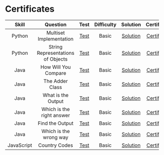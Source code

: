 # Certificates

|   Skill    |             Question              |                                  Test                                   | Difficulty |                                                  Solution                                                  |                                  Certificate                                  |
| :--------: | :-------------------------------: | :---------------------------------------------------------------------: | :--------: | :--------------------------------------------------------------------------------------------------------: | :---------------------------------------------------------------------------: |
|   Python   |      Multiset Implementation      |   [Test](https://www.hackerrank.com/skills-verification/python_basic)   |   Basic    |        [Solution](/Skills%20Certification/Python%20-%20Basic/01%20-%20Multiset%20Implementation.py)        |   [Certificate](/Skills%20Certification/Python%20(Basic)%20Certificate.png)   |
|   Python   | String Representations of Objects |   [Test](https://www.hackerrank.com/skills-verification/python_basic)   |   Basic    | [Solution](/Skills%20Certification/Python%20-%20Basic/02%20-%20String%20Representations%20of%20Objects.py) |   [Certificate](/Skills%20Certification/Python%20(Basic)%20Certificate.png)   |
|    Java    |       How Will You Compare        |    [Test](https://www.hackerrank.com/skills-verification/java_basic)    |   Basic    |       [Solution](/Skills%20Certification/Java%20-%20Basic/01%20-%20How%20Will%20You%20Compare.java)        |    [Certificate](/Skills%20Certification/Java%20(Basic)%20Certificate.png)    |
|    Java    |          The Adder Class          |    [Test](https://www.hackerrank.com/skills-verification/java_basic)    |   Basic    |           [Solution](/Skills%20Certification/Java%20-%20Basic/02%20-%20The%20Adder%20Class.java)           |    [Certificate](/Skills%20Certification/Java%20(Basic)%20Certificate.png)    |
|    Java    |        What is the Output         |    [Test](https://www.hackerrank.com/skills-verification/java_basic)    |   Basic    |        [Solution](/Skills%20Certification/Java%20-%20Basic/03%20-%20What%20is%20the%20output.java)         |    [Certificate](/Skills%20Certification/Java%20(Basic)%20Certificate.png)    |
|    Java    |     Which is the right answer     |    [Test](https://www.hackerrank.com/skills-verification/java_basic)    |   Basic    |    [Solution](/Skills%20Certification/Java%20-%20Basic/04%20-%20Which%20is%20the%20right%20answer.java)    |    [Certificate](/Skills%20Certification/Java%20(Basic)%20Certificate.png)    |
|    Java    |          Find the Output          |    [Test](https://www.hackerrank.com/skills-verification/java_basic)    |   Basic    |           [Solution](/Skills%20Certification/Java%20-%20Basic/05%20-%20Find%20the%20Output.java)           |    [Certificate](/Skills%20Certification/Java%20(Basic)%20Certificate.png)    |
|    Java    |      Which is the wrong way       |    [Test](https://www.hackerrank.com/skills-verification/java_basic)    |   Basic    |     [Solution](/Skills%20Certification/Java%20-%20Basic/06%20-%20Which%20is%20the%20wrong%20way.java)      |    [Certificate](/Skills%20Certification/Java%20(Basic)%20Certificate.png)    |
| JavaScript |           Country Codes           | [Test](https://www.hackerrank.com/skills-verification/javascript_basic) |   Basic    |               [Solution](/Skills%20Certification/JavaScript%20-%20Basic/Country%20Codes.js)                | [Certificate](/Skills%20Certification/JavaScript%20(Basic)%20Certificate.png) |
